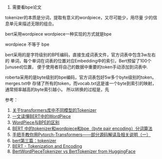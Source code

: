 1. 需要看bpe论文

tokenizer的本质是分词，提取有意义的wordpiece，又尽可能少，用尽量
少的信息单元来描述无限的组合。

bert采用wordpiece
wordpiece一种实现的方式就是bpe

wordpiece 不等于 bpe

bert采用的是字符级别的BPE编码，直接生成词表文件，官方词表中包含3w左右的
单词，每个单词在词表的位置对应Embedding中的索引，Bert预留了100个[unused]位置，
便于使用者将自己的数据中重要的token手动添加到词表中.

roberta采用的是byte级别的bpe编码，官方词表包好5w多个byte级别的token。merges.txt中
存储了所有的token，而vocab.txt这是谁一个byte到索引的映射，通常频率越高的byte索引越小。
所以转换的过程是，先






参考：
1. [关于transformers库中不同模型的Tokenizer](https://zhuanlan.zhihu.com/p/121787628)
2. [一文读懂BERT中的WordPiece](https://www.cnblogs.com/huangyc/p/10223075.html#_label2)
3. [WordPiece与BPE的区别](https://blog.csdn.net/yftadyz/article/details/107436251?utm_medium=distribute.pc_relevant.none-task-blog-baidujs_title-1&spm=1001.2101.3001.4242)
4. [BERT 中的tokenizer和wordpiece和bpe（byte pair encoding）分词算法](https://blog.csdn.net/az9996/article/details/108858708?utm_medium=distribute.pc_relevant.none-task-blog-baidujs_title-1&spm=1001.2101.3001.4242)
5. [手把手教你用Pytorch-Transformers——部分源码解读及相关说明（一）](https://www.cnblogs.com/dogecheng/p/11907036.html)
6. [bert第三篇：tokenizer](https://blog.csdn.net/iterate7/article/details/108959082)
7. [BERT - Tokenization and Encoding](https://albertauyeung.github.io/2020/06/19/bert-tokenization.html)
8. [BertWordPieceTokenizer vs BertTokenizer from HuggingFace](https://stackoverflow.com/questions/62405155/bertwordpiecetokenizer-vs-berttokenizer-from-huggingface)